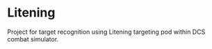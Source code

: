 # Litening
Project for target recognition using Litening targeting pod within DCS combat simulator.
